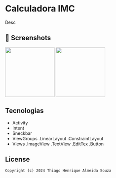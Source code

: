 # Calculadora IMC
Desc

## :camera_flash: Screenshots
<!-- You can add more screenshots here if you like -->
<img src="https://github.com/user-attachments/assets/cc59cec7-5186-4501-b51c-95046257c889" width=160/> 
<img src="https://github.com/user-attachments/assets/6581a634-db68-4ba7-ab2c-478f719acc56" width=160/>

## Tecnologias
- Activity
- Intent
- Sneckbar
- ViewGroups
  .LinearLayout
  .ConstraintLayout
- Views
  .ImageView
  .TextView
  .EditTex
  .Button


## License
```
Copyright (c) 2024 Thiago Henrique Almeida Souza



 
